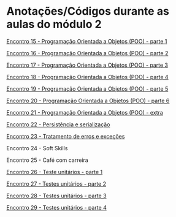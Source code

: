 # Anotações/Códigos durante as aulas do módulo 2


[Encontro 15 - Programação Orientada a Objetos (POO) - parte 1](https://github.com/YuriAoyamaSE/codigo_s/tree/main/modulo_2/encontro15)

[Encontro 16 - Programação Orientada a Objetos (POO) - parte 2](https://github.com/YuriAoyamaSE/codigo_s/tree/main/modulo_2/encontro16)

[Encontro 17 - Programação Orientada a Objetos (POO) - parte 3](https://github.com/YuriAoyamaSE/codigo_s/tree/main/modulo_2/encontro17)

[Encontro 18 - Programação Orientada a Objetos (POO) - parte 4](https://github.com/YuriAoyamaSE/codigo_s/tree/main/modulo_2/encontro18)

[Encontro 19 - Programação Orientada a Objetos (POO) - parte 5](https://github.com/YuriAoyamaSE/codigo_s/tree/main/modulo_2/encontro19)

[Encontro 20 - Programação Orientada a Objetos (POO) - parte 6](https://github.com/YuriAoyamaSE/codigo_s/tree/main/modulo_2/encontro20)

[Encontro 21 - Programação Orientada a Objetos (POO) - extra](https://github.com/YuriAoyamaSE/codigo_s/tree/main/modulo_2/encontro21)

[Encontro 22 - Persistência e serialização](https://github.com/YuriAoyamaSE/codigo_s/tree/main/modulo_2/encontro22)

[Encontro 23 - Tratamento de erros e exceções](https://github.com/YuriAoyamaSE/codigo_s/tree/main/modulo_2/encontro23)

Encontro 24 - Soft Skills

Encontro 25 - Café com carreira

[Encontro 26 - Teste unitários - parte 1](https://github.com/YuriAoyamaSE/codigo_s/tree/main/modulo_2/encontro26)

[Encontro 27 - Testes unitários - parte 2](https://github.com/YuriAoyamaSE/codigo_s/tree/main/modulo_2/encontro27)

[Encontro 28 - Testes unitários - parte 3](https://github.com/YuriAoyamaSE/codigo_s/tree/main/modulo_2/encontro28)

[Encontro 29 - Testes unitários - parte 4](https://github.com/YuriAoyamaSE/codigo_s/tree/main/modulo_2/encontro29)

